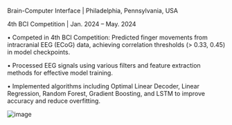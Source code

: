 Brain-Computer Interface | Philadelphia, Pennsylvania, USA    

4th BCI Competition | Jan. 2024 – May. 2024 

•	Competed in 4th BCI Competition: Predicted finger movements from intracranial EEG (ECoG) data, achieving correlation thresholds (> 0.33, 0.45) in model checkpoints.

•	Processed EEG signals using various filters and feature extraction methods for effective model training.

•	Implemented algorithms including Optimal Linear Decoder, Linear Regression, Random Forest, Gradient Boosting, and LSTM to improve accuracy and reduce overfitting.

![image](https://github.com/user-attachments/assets/13db660e-2ad5-4f97-800d-01d6d9b88217)
